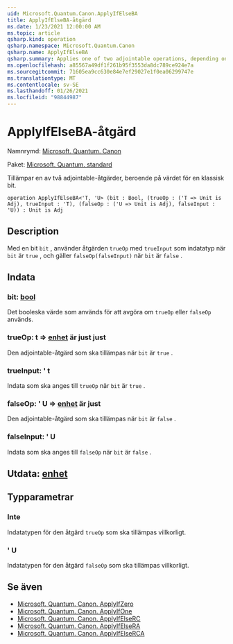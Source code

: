 ```yaml
---
uid: Microsoft.Quantum.Canon.ApplyIfElseBA
title: ApplyIfElseBA-åtgärd
ms.date: 1/23/2021 12:00:00 AM
ms.topic: article
qsharp.kind: operation
qsharp.namespace: Microsoft.Quantum.Canon
qsharp.name: ApplyIfElseBA
qsharp.summary: Applies one of two adjointable operations, depending on the value of a classical bit.
ms.openlocfilehash: a85567a49df1f261b95f3553da8dc789ce924e7a
ms.sourcegitcommit: 71605ea9cc630e84e7ef29027e1f0ea06299747e
ms.translationtype: MT
ms.contentlocale: sv-SE
ms.lasthandoff: 01/26/2021
ms.locfileid: "98844987"
---
```

# <a name="applyifelseba-operation"></a>ApplyIfElseBA-åtgärd

Namnrymd: [Microsoft. Quantum. Canon](xref:Microsoft.Quantum.Canon)

Paket: [Microsoft. Quantum. standard](https://nuget.org/packages/Microsoft.Quantum.Standard)


Tillämpar en av två adjointable-åtgärder, beroende på värdet för en klassisk bit.

```qsharp
operation ApplyIfElseBA<'T, 'U> (bit : Bool, (trueOp : ('T => Unit is Adj), trueInput : 'T), (falseOp : ('U => Unit is Adj), falseInput : 'U)) : Unit is Adj
```


## <a name="description"></a>Description

Med en bit `bit` , använder åtgärden `trueOp` med `trueInput` som indatatyp när `bit` är `true` , och gäller `falseOp(falseInput)` när `bit` är `false` .

## <a name="input"></a>Indata

### <a name="bit--bool"></a>bit: [bool](xref:microsoft.quantum.lang-ref.bool)

Det booleska värde som används för att avgöra om `trueOp` eller `falseOp` används.


### <a name="trueop--t--unit--is-adj"></a>trueOp: t => [enhet](xref:microsoft.quantum.lang-ref.unit)  är just just

Den adjointable-åtgärd som ska tillämpas när `bit` är `true` .


### <a name="trueinput--t"></a>trueInput: ' t

Indata som ska anges till `trueOp` när `bit` är `true` .


### <a name="falseop--u--unit--is-adj"></a>falseOp: ' U => [enhet](xref:microsoft.quantum.lang-ref.unit)  är just

Den adjointable-åtgärd som ska tillämpas när `bit` är `false` .


### <a name="falseinput--u"></a>falseInput: ' U

Indata som ska anges till `falseOp` när `bit` är `false` .



## <a name="output--unit"></a>Utdata: [enhet](xref:microsoft.quantum.lang-ref.unit)



## <a name="type-parameters"></a>Typparametrar

### <a name="t"></a>Inte

Indatatypen för den åtgärd `trueOp` som ska tillämpas villkorligt.
### <a name="u"></a>' U

Indatatypen för den åtgärd `falseOp` som ska tillämpas villkorligt.

## <a name="see-also"></a>Se även

- [Microsoft. Quantum. Canon. ApplyIfZero](xref:Microsoft.Quantum.Canon.ApplyIfZero)
- [Microsoft. Quantum. Canon. ApplyIfOne](xref:Microsoft.Quantum.Canon.ApplyIfOne)
- [Microsoft. Quantum. Canon. ApplyIfElseRC](xref:Microsoft.Quantum.Canon.ApplyIfElseRC)
- [Microsoft. Quantum. Canon. ApplyIfElseRA](xref:Microsoft.Quantum.Canon.ApplyIfElseRA)
- [Microsoft. Quantum. Canon. ApplyIfElseRCA](xref:Microsoft.Quantum.Canon.ApplyIfElseRCA)